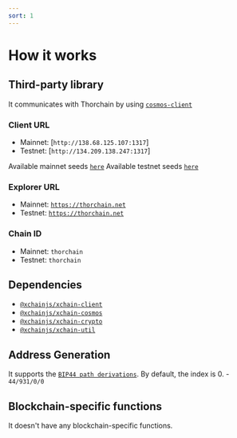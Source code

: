 ```yaml
---
sort: 1
---
```


# How it works

## Third-party library

It communicates with Thorchain by using [`cosmos-client`](https://github.com/cosmos-client/cosmos-client-ts)

### Client URL
* Mainnet: [`http://138.68.125.107:1317`]
* Testnet: [`http://134.209.138.247:1317`]

Available mainnet seeds [`here`](https://chaosnet-seed.thorchain.info/)
Available testnet seeds [`here`](https://testnet-seed.thorchain.info/)

### Explorer URL
* Mainnet: [`https://thorchain.net`](https://thorchain.net)
* Testnet: [`https://thorchain.net`](https://thorchain.net)

### Chain ID
* Mainnet: `thorchain`
* Testnet: `thorchain`

## Dependencies

* [`@xchainjs/xchain-client`](https://github.com/xchainjs/xchainjs-lib/packages/xchain-client)
* [`@xchainjs/xchain-cosmos`](https://github.com/xchainjs/xchainjs-lib/packages/xchain-cosmos)
* [`@xchainjs/xchain-crypto`](https://github.com/xchainjs/xchainjs-lib/packages/xchain-crypto)
* [`@xchainjs/xchain-util`](https://github.com/xchainjs/xchainjs-lib/packages/xchain-util)

## Address Generation

It supports the [`BIP44 path derivations`](https://github.com/satoshilabs/slips/blob/master/slip-0044.md).
By default, the index is 0. - `44/931/0/0`

## Blockchain-specific functions

It doesn't have any blockchain-specific functions.
